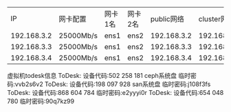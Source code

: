 |             |           |      |      |             |             |
| ----------- | --------- | ---- | ---- | ----------- | ----------- |
| IP          | 网卡配置      | 网卡1名 | 网卡2名 | public网络    | cluster网络   |
| 192.168.3.2 | 25000Mb/s | ens1 | ens2 | 192.168.3.2 | 192.168.7.2 |
| 192.168.3.3 | 25000Mb/s | ens1 | ens2 | 192.168.3.3 | 192.168.7.3 |
| 192.168.3.4 | 25000Mb/s | ens1 | ens2 | 192.168.3.4 | 192.168.7.4 |
虚拟机todesk信息
ToDesk:
设备代码:502 258 181 ceph系统盘
临时密码:vvb2s6v2
ToDesk:
设备代码:198 097 928 san系统盘
临时密码:j108f3fs
ToDesk:
设备代码:868 604 784
临时密码:e2yyyi0r
ToDesk:
设备代码:654 048 780
临时密码:90q7kz99